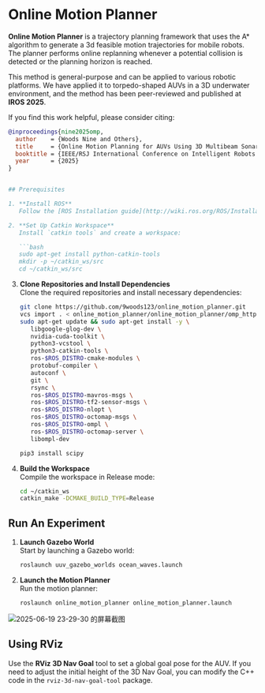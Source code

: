 
# Online Motion Planner

**Online Motion Planner** is a trajectory planning framework that uses the A* algorithm to generate a 3d feasible motion trajectories for mobile robots. The planner performs online replanning whenever a potential collision is detected or the planning horizon is reached.

This method is general-purpose and can be applied to various robotic platforms. We have applied it to torpedo-shaped AUVs in a 3D underwater environment, and the method has been peer-reviewed and published at **IROS 2025**.

If you find this work helpful, please consider citing:

```bibtex
@inproceedings{nine2025omp,
  author    = {Woods Nine and Others},
  title     = {Online Motion Planning for AUVs Using 3D Multibeam Sonar in Unknown Environments},
  booktitle = {IEEE/RSJ International Conference on Intelligent Robots and Systems (IROS)},
  year      = {2025}
}


## Prerequisites

1. **Install ROS**  
   Follow the [ROS Installation guide](http://wiki.ros.org/ROS/Installation) to install ROS (Desktop-Full recommended).

2. **Set Up Catkin Workspace**  
   Install `catkin tools` and create a workspace:

   ```bash
   sudo apt-get install python-catkin-tools
   mkdir -p ~/catkin_ws/src
   cd ~/catkin_ws/src
   ```

3. **Clone Repositories and Install Dependencies**  
   Clone the required repositories and install necessary dependencies:

   ```bash
   git clone https://github.com/9woods123/online_motion_planner.git
   vcs import . < online_motion_planner/online_motion_planner/omp_https.rosinstall --recursive
   sudo apt-get update && sudo apt-get install -y \
      libgoogle-glog-dev \
      nvidia-cuda-toolkit \
      python3-vcstool \
      python3-catkin-tools \
      ros-$ROS_DISTRO-cmake-modules \
      protobuf-compiler \
      autoconf \
      git \
      rsync \
      ros-$ROS_DISTRO-mavros-msgs \
      ros-$ROS_DISTRO-tf2-sensor-msgs \
      ros-$ROS_DISTRO-nlopt \
      ros-$ROS_DISTRO-octomap-msgs \
      ros-$ROS_DISTRO-ompl \
      ros-$ROS_DISTRO-octomap-server \
      libompl-dev

   pip3 install scipy

   ```

4. **Build the Workspace**  
   Compile the workspace in Release mode:

   ```bash
   cd ~/catkin_ws
   catkin_make -DCMAKE_BUILD_TYPE=Release
   ```

## Run An Experiment

1. **Launch Gazebo World**  
   Start by launching a Gazebo world:

   ```bash
   roslaunch uuv_gazebo_worlds ocean_waves.launch
   ```

3. **Launch the Motion Planner**  
   Run the motion planner:

   ```bash
   roslaunch online_motion_planner online_motion_planner.launch
   ```
   
![2025-06-19 23-29-30 的屏幕截图](https://github.com/user-attachments/assets/c4a82422-feeb-492e-aa99-9b6bdfc5f075)

## Using RViz

Use the **RViz 3D Nav Goal** tool to set a global goal pose for the AUV. If you need to adjust the initial height of the 3D Nav Goal, you can modify the C++ code in the `rviz-3d-nav-goal-tool` package.


